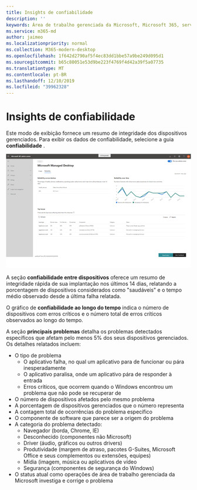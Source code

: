 ```yaml
---
title: Insights de confiabilidade
description: ''
keywords: Área de trabalho gerenciada da Microsoft, Microsoft 365, serviço, documentação
ms.service: m365-md
author: jaimeo
ms.localizationpriority: normal
ms.collection: M365-modern-desktop
ms.openlocfilehash: 1f642d2790af5f4ec83dd1bbe57a9be249d095d1
ms.sourcegitcommit: b65c80051e53d9be223f4769f4d42a39f5a07735
ms.translationtype: MT
ms.contentlocale: pt-BR
ms.lasthandoff: 12/10/2019
ms.locfileid: "39962328"
---
```

# <a name="reliability-insights"></a>Insights de confiabilidade

Este modo de exibição fornece um resumo de integridade dos dispositivos gerenciados. Para exibir os dados de confiabilidade, selecione a guia **confiabilidade** .


![Painel de confiabilidade: confiabilidade entre dispositivos no canto superior esquerdo, confiabilidade através do gráfico de tempo no canto superior direito, principais problemas na parte inferior. Botões de ajuda e comentários no canto inferior direito.](images/insights_reliability.png)

A seção **confiabilidade entre dispositivos** oferece um resumo de integridade rápida de sua implantação nos últimos 14 dias, relatando a porcentagem de dispositivos considerados como "saudáveis" e o tempo médio observado desde a última falha relatada. 

 
O gráfico de **confiabilidade ao longo do tempo** indica o número de dispositivos com erros críticos e o número total de erros críticos observados ao longo do tempo.

A seção **principais problemas** detalha os problemas detectados específicos que afetam pelo menos 5% dos seus dispositivos gerenciados. Os detalhes relatados incluem:

- O tipo de problema
    - O aplicativo falha, no qual um aplicativo para de funcionar ou pára inesperadamente
    - O aplicativo paralisa, onde um aplicativo pára de responder à entrada
    - Erros críticos, que ocorrem quando o Windows encontrou um problema que não pode se recuperar de
- O número de dispositivos afetados pelo mesmo problema
- A porcentagem de dispositivos gerenciados que o número representa
- A contagem total de ocorrências do problema específico
- O componente de software que parece ser a origem do problema
- A categoria do problema detectado:
    - Navegador (borda, Chrome, IE)
    - Desconhecido (componentes não Microsoft)
    - Driver (áudio, gráficos ou outros drivers)
    - Produtividade (margem de atraso, pacotes G-Suites, Microsoft Office e seus complementos ou extensões, equipes)
    - Mídia (imagem, música ou aplicativos de vídeo
    - Segurança (componentes de segurança do Windows)
- O status atual como operações de área de trabalho gerenciada da Microsoft investiga e corrige o problema

